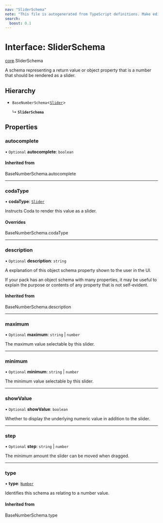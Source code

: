 ```yaml
---
nav: "SliderSchema"
note: "This file is autogenerated from TypeScript definitions. Make edits to the comments in the TypeScript file and then run `make docs` to regenerate this file."
search:
  boost: 0.1
---
```

# Interface: SliderSchema

[core](../modules/core.md).SliderSchema

A schema representing a return value or object property that is a number that should
be rendered as a slider.

## Hierarchy

- `BaseNumberSchema`<[`Slider`](../enums/core.ValueHintType.md#slider)\>

  ↳ **`SliderSchema`**

## Properties

### autocomplete

• `Optional` **autocomplete**: `boolean`

#### Inherited from

BaseNumberSchema.autocomplete

___

### codaType

• **codaType**: [`Slider`](../enums/core.ValueHintType.md#slider)

Instructs Coda to render this value as a slider.

#### Overrides

BaseNumberSchema.codaType

___

### description

• `Optional` **description**: `string`

A explanation of this object schema property shown to the user in the UI.

If your pack has an object schema with many properties, it may be useful to
explain the purpose or contents of any property that is not self-evident.

#### Inherited from

BaseNumberSchema.description

___

### maximum

• `Optional` **maximum**: `string` \| `number`

The maximum value selectable by this slider.

___

### minimum

• `Optional` **minimum**: `string` \| `number`

The minimum value selectable by this slider.

___

### showValue

• `Optional` **showValue**: `boolean`

Whether to display the underlying numeric value in addition to the slider.

___

### step

• `Optional` **step**: `string` \| `number`

The minimum amount the slider can be moved when dragged.

___

### type

• **type**: [`Number`](../enums/core.ValueType.md#number)

Identifies this schema as relating to a number value.

#### Inherited from

BaseNumberSchema.type
